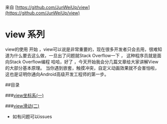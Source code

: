 来自 [https://github.com/JunWeiUp/view](https://github.com/JunWeiUp/view)

# view 系列
view的使用
开始 ，view可以说是非常重要的，现在很多开发者只会去用，很难知道为什么要去这么做，一旦出了问题就Stack Overflow一下 ，
这种程序员就是面向Stack Overflow编程 哈哈，好了 ，今天开始我会分几篇文章给大家讲解View的大部分基本原理。
当你遇到嵌套，触摸冲突，自定义动画效果就不会害怕啦，这也是证明你通向Android高级开发工程师的第一步。


##目录

###[view坐标系(一)](https://github.com/JunWeiUp/view/blob/master/view%E5%9D%90%E6%A0%87%E7%B3%BB(%E4%B8%80).md)


###[view滑动(二)](https://github.com/JunWeiUp/view/blob/master/view%E6%BB%91%E5%8A%A8(%E4%BA%8C).md)

  <p><p>      
  <p><p><p>    
   <p><p>       
  
- 如有问题可以issues